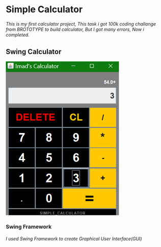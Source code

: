# Simple Calculator
###### This is my first calculator project, This task i got 100k coding challange from BROTOTYPE to build calculator, But I got many errors, Now i completed.

## Swing Calculator


![alt text](https://github.com/Imad-Ibrahim-K/Swing-calculator/blob/main/image/Calculator.png)

### Swing Framework
###### I used Swing Framework to create Graphical User Interface(GUI)
